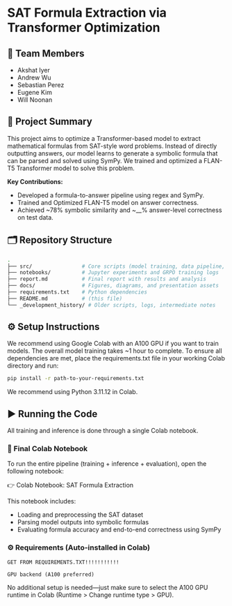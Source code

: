 # SAT Formula Extraction via Transformer Optimization

## 👥 Team Members
- Akshat Iyer
- Andrew Wu
- Sebastian Perez
- Eugene Kim
- Will Noonan

## 🚀 Project Summary
This project aims to optimize a Transformer-based model to extract mathematical formulas from SAT-style word problems. Instead of directly outputting answers, our model learns to generate a symbolic formula that can be parsed and solved using SymPy. We trained and optimized a FLAN-T5 Transformer model to solve this problem.

**Key Contributions:**
- Developed a formula-to-answer pipeline using regex and SymPy.
- Trained and Optimized FLAN-T5 model on answer correctness.
- Achieved ~78% symbolic similarity and ~__% answer-level correctness on test data.

## 🗂️ Repository Structure
```bash
.
├── src/                # Core scripts (model training, data pipeline, reward models)
├── notebooks/          # Jupyter experiments and GRPO training logs
├── report.md           # Final report with results and analysis
├── docs/               # Figures, diagrams, and presentation assets
├── requirements.txt    # Python dependencies
├── README.md           # (this file)
└── _development_history/ # Older scripts, logs, intermediate notes
```

## ⚙️ Setup Instructions
We recommend using Google Colab with an A100 GPU if you want to train models. The overall model training takes ~1 hour to complete. To ensure all dependencies are met, place the requirements.txt file in your working Colab directory and run:

```bash
pip install -r path-to-your-requirements.txt
```

We recommend using Python 3.11.12 in Colab.

## ▶️ Running the Code

All training and inference is done through a single Colab notebook.

### 📓 Final Colab Notebook

To run the entire pipeline (training + inference + evaluation), open the following notebook:

👉 Colab Notebook: SAT Formula Extraction

This notebook includes:

- Loading and preprocessing the SAT dataset
- Parsing model outputs into symbolic formulas
- Evaluating formula accuracy and end-to-end correctness using SymPy

### ⚙️ Requirements (Auto-installed in Colab)

    GET FROM REQUIREMENTS.TXT!!!!!!!!!!!

    GPU backend (A100 preferred)

No additional setup is needed—just make sure to select the A100 GPU runtime in Colab (Runtime > Change runtime type > GPU).
